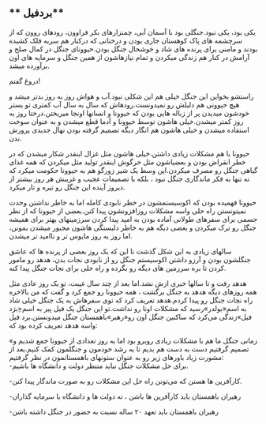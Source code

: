##   **                                                     بردفیل**

یکی بود، یکی نبود.جنگلی بود با آسمان آبی، چمنزارهای بکر فراوون، رودهای روون که از سرچشمه های پاک کوهستان جاری بودن و درختانی که درکنار هم سربه فلک کشیده بودند و مامنی برای پرنده های شاد و خوشحال جنگل بودن.حیوونای جنگل در کمال صلح و آرامش در کنار هم زندگی میکردن و تمام نیازهاشون از همین جنگل و سرمایه های اون برآورده میشد.

دروغ گفتم!

راستشو بخواین این جنگل خیلی هم این شکلی نبود.آب و هواش روز به روز بدتر میشد و هیچ حیوونی هم دلیلش رو نمیدونست.رودهاش که سال به سال آب کمتری تو بستر خودشون میدیدن پر از زباله هایی بودن که حیوونا و انسانها اونجا میریختن.درختا روز به روز کمتر میشدن.خیلی هاشون توسط حیوونا و آدما قطع میشدن و به عنوان سوخت استفاده میشدن و خیلی هاشون هم انگار دیگه تصمیم گرفته بودن نهال جدیدی پرورش ندن.

حیوونا با هم مشکلات زیادی داشتن.خیلی هاشون مثل غزال اینقدر شکار میشدن که در خطر انقراض بودن و بعضیاشون مثل خرگوش اینقدر تولید مثل میکردن که همه غذای گیاهی جنگل رو مصرف میکردن.این وسط یک شیر زورگو هم به حیوونا حکومت میکرد که نه تنها به فکر ماندگاری جنگل نبود ، بلکه با تصمیمات عجیب و غریبش هر روز بیشتر از دیروز آینده این جنگل رو تیره و تار میکرد.

حیوونا فهمیده بودن که اکوسیستمشون در خطر نابودی کامله اما به خاطر نداشتن وحدت نمیتونستن راه حلی واسه مشکلات روزافزونشون پیدا کنن.بعضی از حیوونا که از نظر جسمی برای سفرهای طولانی آماده بودن به امید پیدا کردن سرزمینهای بهتر برای همیشه جنگل رو ترک میکردن و بعضی دیگه هم به خاطر دلبستگی هاشون مجبور میشدن بمونن، اما روز به روز مایوس تر و ناامید تر میشدن.

سالهای زیادی به این شکل گذشت تا این که یک روز بعضی از پرنده ها که عاشق جنگلشون بودن و آرزو داشتن اکوسیستم جنگل رو از نابودی نجات بدن، هدهد رو مامور کردن تا بره سرزمین های دیگه رو بگرده و راه حلی برای نجات جنگل پیدا کنه.

هدهد رفت و تا سالها خبری ازش نشد.اما بعد از چند سال غیبت، تو یک روز عادی مثل همه روزهای دیگه هدهد به جنگل برگشت ، همه حیوونا رو جمع کرد و گفت که من بالاخره راه نجات جنگل رو پیدا کردم.هدهد تعریف کرد که توی سفرهاش به یک جنگل خیلی شاد به اسم«بولدر»رسید که مشکلات اونا رو نداشت.تو این جنگل یک فیل پیر به اسم«ِبرَد فیل»زندگی می‌کرد که ساکنین جنگل اون رو«رهبر»باهمستان جنگل میدونستن.برد فیل واسه هدهد تعریف کرده بود که:

«زمانی جنگل ما هم با مشکلات زیادی روبرو بود اما یه روز تعدادی از حیوونا جمع شدیم و تصمیم گرفتیم دست به دست هم بدیم تا به رشد خودمون و جنگلمون کمک کنیم.بعد از مشورت زیاد باورهای زیر رو به عنوان ستونهای باهمستانمون در نظر گرفتیم:  
 -برای حل مشکلات جنگل نباید منتظر دولت و دانشگاه ها باشیم.

-کارآفرین ها هستن که می‌تونن راه حل این مشکلات رو به صورت ماندگار پیدا کنن.

-رهبران باهمستان باید کارآفرین ها باشن ، نه دولت ها و دانشگاه یا سرمایه گذاران

-رهبران باهمستان باید تعهد ۲۰ ساله نسبت به حضور در جنگل داشته باشن

 

